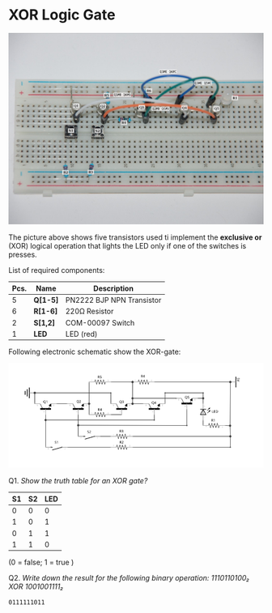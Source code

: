 # XOR Logic Gate

![setup](setup.jpg)

The picture above shows five transistors used ti implement the **exclusive or** (XOR) logical operation that lights the LED only if one of the switches is presses.

List of required components:

| Pcs. | Name       | Description                |
|------|------------|----------------------------|
| 5    | **Q[1-5]** | PN2222 BJP NPN Transistor  |
| 6    | **R[1-6]** | 220Ω Resistor              |
| 2    | **S[1,2]** | COM-00097 Switch           |
| 1    | **LED**    | LED (red)                  |

Following electronic schematic show the XOR-gate:

![schematic](schematic.png)

Q1. _Show the truth table for an XOR gate?_

| S1 | S2 | LED |
|----|----|-----|
| 0  | 0  | 0   |
| 1  | 0  | 1   |
| 0  | 1  | 1   |
| 1  | 1  | 0   |

(0 = false; 1 = true )

Q2. _Write down the result for the following binary operation: 1110110100₂ XOR 1001001111₂_

    0111111011
